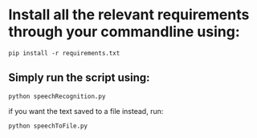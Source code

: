 # Install all the relevant requirements through your commandline using:

```
pip install -r requirements.txt
```

## Simply run the script using:

```
python speechRecognition.py
```

if you want the text saved to a file instead, run:

```
python speechToFile.py
```
